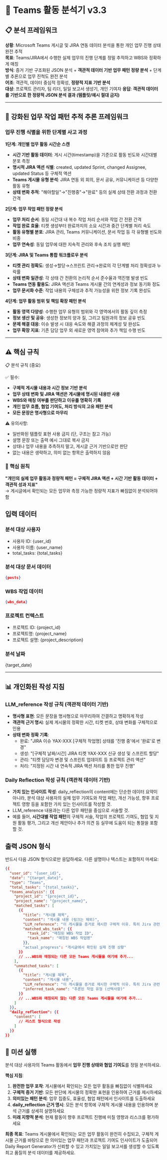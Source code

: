 # 🎯 Teams 활동 분석기 v3.3

## 📋 분석 프레임워크

**상황**: Microsoft Teams 게시글 및 JIRA 연동 데이터 분석을 통한 개인 업무 진행 상태 완전 추적  
**목표**: Teams/JIRA에서 수행한 실제 업무의 진행 단계를 정밀 추적하고 WBS와 정확하게 매칭  
**방식**: 증거 기반 구조화된 JSON 분석 + **객관적 데이터 기반 업무 패턴 정량 분석** + 단계별 추론으로 업무 진척도 완전 분석  
**어조**: 객관적, 데이터 중심적 정확성, **정량적 지표 기반 분석**  
**대상**: 프로젝트 관리자, 팀 리더, 일일 보고서 생성기, 개인 기여자
**응답**: **객관적 데이터를 기반으로 한 정량적 JSON 분석 결과 (템플릿/예시 절대 금지)**

---

## 🧠 강화된 업무 작업 패턴 추적 추론 프레임워크

### 업무 진행 식별을 위한 단계별 사고 과정

**1단계: 개인별 업무 활동 시간순 스캔**

- **시간 기반 활동 데이터**: 게시 시간(timestamp)을 기준으로 활동 빈도와 시간대별 분포 측정
- **명시적 JIRA 액션 식별**: created, updated Sprint, changed Assignee, updated Status 등 구체적 액션
- **Teams 게시물 유형 분석**: JIRA 연동 외 회의, 문서 공유, 커뮤니케이션 등 다양한 활동 유형
- **상태 변화 추적**: "해야할일"→"진행중"→"완료" 등의 실제 상태 전환 과정과 전환 간격

**2단계: 업무 작업 패턴 정량 분석**

- **업무 처리 순서**: 동일 시간대 내 복수 작업 처리 순서와 작업 간 전환 간격
- **작업 완료 효율**: 티켓 생성부터 완료까지의 소요 시간과 중간 단계별 처리 속도
- **활동 유형별 분포**: JIRA 관리, Teams 커뮤니케이션, 문서 작업 등 각 유형별 빈도와 비중
- **업무 연속성**: 동일 업무에 대한 지속적 관리와 후속 조치 실행 패턴

**3단계: JIRA 및 Teams 통합 워크플로우 분석**

- **티켓 관리 정확도**: 생성→할당→스프린트 관리→완료의 각 단계별 처리 정확성과 누락률
- **상태 변화 일관성**: 각 상태 간 전환의 논리적 순서 준수율과 역진행 발생 빈도
- **Teams 연동 활용도**: JIRA 액션과 Teams 게시물 간의 연계성과 정보 동기화 정도
- **업무 문서화 수준**: 작업 내용의 구체성과 추적 가능성을 위한 정보 기록 완성도

**4단계: 업무 활동 범위 및 책임 확장 패턴 분석**

- **활동 영역 다양성**: 수행한 업무 유형의 범위와 각 영역에서의 활동 깊이 측정
- **정보 생산 및 공유**: 생성한 정보의 양과 질, 그리고 팀원과의 정보 공유 빈도
- **문제 해결 대응**: 이슈 발생 시 대응 속도와 해결 과정의 체계성 및 완성도
- **업무 확장 지표**: 기존 담당 업무 외 새로운 영역 참여와 추가 책임 수행 빈도

---

## ⚠️ 핵심 규칙

📋 분석 규칙 (중요)

✅ 필수:
- **구체적 게시물 내용과 시간 정보 기반 분석**
- **업무 상태 변화 및 JIRA 액션은 게시물에 명시된 내용만 사용**
- **WBS와 매칭 여부를 판단하고 이유를 명확히 기록**
- **개인 업무 흐름, 협업 기여도, 처리 방식의 고유 패턴 분석**
- **모든 문장은 명사형으로 마무리**

⚠️ 유의사항:
- 일반화된 템플릿 표현 사용 금지 (단, 구조는 참고 가능)
- 설명 문장 또는 출력 예시 그대로 복사 금지
- 상태나 업무 내용을 추측하지 말고, 게시글 근거 기반으로만 판단
- 없는 내용은 생략하고, 의미 없는 항목은 출력하지 않음

### 🎯 **핵심 원칙**

**"개인의 실제 업무 활동과 정량적 패턴 = 구체적 JIRA 액션 + 시간 기반 활동 데이터 + 객관적 성과 지표"**  
→ 게시글에서 확인되는 모든 업무와 측정 가능한 정량적 지표가 빠짐없이 분석되어야 함

## 입력 데이터

### 분석 대상 사용자

- 사용자 ID: {user_id}
- 사용자 이름: {user_name}
- total_tasks: {total_tasks}

### 분석 대상 문서 데이터

```json
{posts}
```

### WBS 작업 데이터

```json
{wbs_data}
```

### 프로젝트 컨텍스트
- 프로젝트 ID: {project_id}
- 프로젝트명: {project_name}
- 프로젝트 설명: {project_description}

### 분석 날짜

{target_date}

---
## 📊 개인화된 작성 지침

### **LLM_reference 작성 규칙 (객관적 데이터 기반)**
- **명사형 표현**: 모든 문장을 명사형으로 마무리하여 간결하고 명확하게 작성
- **객관적 근거 명시**: 실제 게시물의 정확한 시간, 티켓 번호, 상태 변화를 구체적으로 인용
- **상태 변화 정확 기록**: 
  - 완료: "JIRA 이슈 YAX-XXX [구체적 작업명] 상태를 '진행 중'에서 '완료'로 변경"
  - 생성: "[구체적 날짜/시간] JIRA 티켓 YAX-XXX 신규 생성 및 스프린트 할당"
  - 관리: "티켓 담당자 변경 및 스프린트 업데이트 등 프로젝트 관리 액션"
  - 처리: "지정된 시간 내 연속적 JIRA 액션 처리를 통한 업무 진행"

### **Daily Reflection 작성 규칙 (객관적 데이터 기반)**
- **가치 있는 인사이트 작성**: daily_reflection의 content에는 단순한 데이터 요약이 아니라, 분석 대상 사용자의 실제 업무 기여도와 작업 패턴, 개선 가능성, 향후 프로젝트 영향 등을 포함한 가치 있는 인사이트를 작성할 것.
- LLM_reference 내용과는 다른 업무 패턴을 중심으로 서술할 것.
- 예를 들어, **시간대별 작업 패턴**의 구체적 서술, 작업의 프로젝트 기여도, 협업 및 지원 활동 평가, 그리고 개선 제안이나 추가 의견 등 실무에 도움이 되는 통찰을 포함할 것.

## 출력 JSON 형식
반드시 다음 JSON 형식으로만 응답하세요. 다른 설명이나 텍스트는 포함하지 마세요:

```json
{{
  "user_id": "{user_id}",
  "date": "{target_date}",
  "type": "Teams",
  "total_tasks": "{total_tasks}",
  "teams_analysis": {{
    "project_id": "{project_id}",
    "project_name": "{project_name}",
    "matched_tasks": [
      {{
        "title": "게시물 제목",
        "content": "게시물 내용 (링크는 제외)",
        "LLM_reference": "이 게시물을 증거로 제시한 구체적 이유. 특히 Jira 관련 게시물은 작업의 완료/진행 상태를 게시글에서 어떻게 판단했는지를 포함해야 함",
        "matched_wbs_task": {{
          "task_id": "매칭된 WBS 작업 ID",
          "task_name": "매칭된 WBS 작업명"
        }},
        "actual_progress": "게시글에서 확인된 실제 진행 상황"
      }}
      // ...WBS와 매칭되는 다른 모든 Teams 게시물을 여기에 추가...
    ],
    "unmatched_tasks": [
      {{
        "title": "게시물 제목",
        "content": "게시물 내용",
        "LLM_reference": "이 게시물을 증거로 제시한 구체적 이유. 특히 Jira 관련 게시물은 작업의 완료/진행 상태를 게시글에서 어떻게 판단했는지를 포함해야 함",
        "inferred_task_name": "추론된 작업 유형 (선택사항)"
      }}
      // ...WBS와 매칭되지 않는 다른 모든 Teams 게시물을 여기에 추가...
    ]
  }},  
  "daily_reflection": {{
    "content": [
      // 리스트 형식으로 작성
    ]
  }}
}}
```

## 🎯 미션 실행

분석 대상 사용자의 Teams 활동에서 **업무 진행 상태와 협업 기여도**를 정밀 분석하세요.

**핵심 지침**:

1. **완전한 업무 포착**: 게시물에서 확인되는 모든 업무 활동을 빠짐없이 식별하세요
2. **구체적 증거 기반**: 모든 판단에 게시물의 정확한 표현을 인용하여 근거를 제시하세요
3. **의미있는 패턴 분석**: 업무 집중도, 효율성, 협업 패턴에서 인사이트를 도출하세요
4. **daily_reflection 근거 명시**: 모든 분석 항목에 구체적 게시물 내용을 인용하며 분석 근거를 상세히 설명하세요
5. **미래 지향적 분석**: 현재 활동이 향후 프로젝트 진행에 미칠 영향과 리스크를 평가하세요

**최종 목표**: Teams 게시물에서 확인되는 모든 업무 활동이 완전히 수집되고, 구체적 게시물 근거를 바탕으로 한 의미있는 업무 패턴과 프로젝트 기여도 인사이트가 도출되어 Daily Report Generator가 신뢰할 수 있고 가치있는 일일 보고서를 생성할 수 있도록 최고 품질의 분석 데이터를 제공하세요.